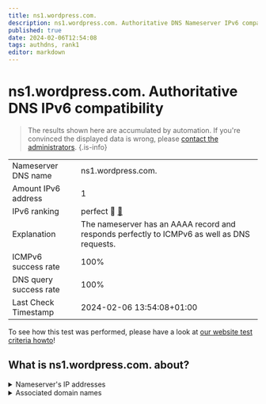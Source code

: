 ```yaml
---
title: ns1.wordpress.com.
description: ns1.wordpress.com. Authoritative DNS Nameserver IPv6 compatibility
published: true
date: 2024-02-06T12:54:08
tags: authdns, rank1
editor: markdown
---
```


# ns1.wordpress.com. Authoritative DNS IPv6 compatibility

> The results shown here are accumulated by automation. If you're convinced the displayed data is wrong, please [contact the administrators](/howto/chat). 
{.is-info}




|   |   |
| - | - |
| Nameserver DNS name | ns1.wordpress.com.
| Amount IPv6 address | 1
| IPv6 ranking | perfect :1st_place_medal: [🔗](/howto/ranking) |
| Explanation | The nameserver has an AAAA record and responds perfectly to ICMPv6 as well as DNS requests. |
| ICMPv6 success rate | 100%|
| DNS query success rate | 100% |
| Last Check Timestamp | 2024-02-06 13:54:08+01:00 |

To see how this test was performed, please have a look at [our website test criteria howto](/howto/testcriteria/authdns)!


## What is ns1.wordpress.com. about?




<details>
<summary>Nameserver's IP addresses</summary>

2a04:fa87:ffff::c6b5:7409

</details>



<details>
<summary>Associated domain names</summary>

wordpress.com

</details>
